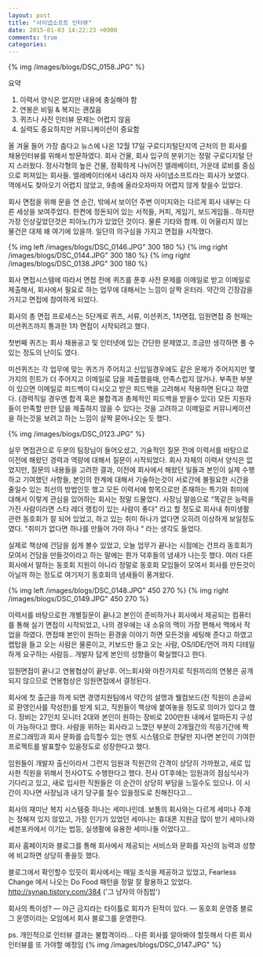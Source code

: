 ```yaml
---
layout: post
title: "사이냅소프트 인터뷰"
date: 2015-01-03 14:22:23 +0900
comments: true
categories: 
---
```


{% img /images/blogs/DSC_0158.JPG" %}

요약
1. 이력서 양식은 없지만 내용에 충실해야 함
2. 연봉은 비밀 & 복지는 괜찮음
3. 퀴즈나 사전 인터뷰 문제는 어렵지 않음
4. 실력도 중요하지만 커뮤니케이션이 중요함

올 겨울 들어 가장 춥다고 뉴스에 나온 12월 17일 구로디지털단지역 근처의 한 회사를 채용인터뷰를 위해서 방문하였다.
회사 건물, 회사 입구의 분위기는 정말 구로디지털 단지 스러웠다.
정사각형의 높은 건물, 정확하게 나뉘어진 엘레베이터, 가운데 로비를 중심으로 퍼져있는 회사들. 
엘레베이터에서 내리자 마자 사이냅소프트라는 회사가 보였다. 역에서도 찾아오기 어렵지 않았고, 9층에 올라오자마자 
어렵지 않게 찾을수 있었다.

회사 면접을 위해 문을 연 순간, 밖에서 보이던 주변 이미지와는 다르게 회사 내부는 다른 세상을 보여주었다. 
한켠에 정돈되어 있는 서적들, 커피, 게임기, 보드게임들.. 하지만 가장 인상깊었던것은 피아노(?)가 있었던 것이다. 물론 기타와 함께.
이 어울리지 않는 물건은 대체 왜 여기에 있을까.
일단의 의구심을 가지고 면접을 시작했다. 

{% img left /images/blogs/DSC_0146.JPG" 300 180 %} {% img right /images/blogs/DSC_0144.JPG" 300 180 %} {% img right /images/blogs/DSC_0138.JPG" 300 180 %} 

회사 면접시스템에 따라서 면접 전에 퀴즈를 푼후 사전 문제를 이메일로 받고 이메일로 제출해서, 회사에서 필요로 하는 업무에 대해서는 느낌이 살짝 온터라.
약간의 긴장감을 가지고 면접에 참여하게 되었다.


회사의 총 면접 프로세스는 5단계로 퀴즈, 서류, 미션퀴즈, 1차면접, 임원면접 중
현재는 미션퀴즈까지 통과한 1차 면접이 시작되려고 했다.
 
첫번째 퀴즈는 회사 채용공고 및 인터넷에 있는 간단한 문제였고, 조금만 생각하면 풀 수 있는 정도의 난이도 였다.

미션퀴즈는 각 업무에 맞는 퀴즈가 주어지고 신입일경우에도 같은 문제가 주어지지만 몇가지의 힌트가 더 주어지고
이메일로 답을 제출했을때, 만족스럽지 않거나. 부족한 부분이 있으면 이메일로 피드백이 다시오고 받은 피드백을 고려해서 
적용하면 된다고 하였다. (경력직일 경우엔 합격 혹은 불합격과 총체적인 피드백을 받을수 있다) 모든 지원자들이 만족할 만한 답을 제출하지 않을 수 있다는 것을 고려하고 이메일로 커뮤니케이션을 하는것을 보려고 하는 느낌이 살짝 묻어나오는 듯 했다.

{% img /images/blogs/DSC_0123.JPG" %}  

실무 면접관으로 두분의 팀장님이 들어오셨고, 기술적인 질문 전에 이력서를 바탕으로 이전에 해왔던 경력과 역량에 대해서 질문이 시작되었다. 회사 자체의 이력서 양식은 없었지만, 질문의 내용들을 고려한 결과, 이전에 회사에서 해왔던 일들과 본인이 실제 수행하고 기여했던 사항들, 본인의 한계에 대해서 기술하는것이 서로간에 불필요한 시간을 줄일수 있는 최선의 방법인듯 했고 모든 이력서에 항목으로만 존재하는 특기와 취미에 대해서 이렇게 관심을 있어하는 회사는 정말 드물었다. 
사장님 말씀으로  “똑같은 능력을 가진 사람이라면 스타 레더 랭킹이 있는 사람이 좋다” 라고 할 정도로 회사내 취미생활 관련 동호회가 잘 되어 있었고, 하고 있는 취미 하나가 없다면 오히려 이상하게 보일정도였다. "취미가 없다면 하나를 만들어 가야 하나 “ 라는 생각도 들었다. 

실제로 책상에 건담을 쉽게 볼수 있었고, 오늘 업무가 끝나는 시점에는 건프라 동호회가 모여서 건담을 만들것이라고 하는 말에는 뭔가 덕후들의 냄새가 나는듯 했다.  여러 다른 회사에서 말하는 동호회 지원이 아니라 정말로 동호회 모임들이 모여서 회사를 만든것이 아닐까 하는 정도로 여기저기 동호회의 냄새들이 풍겨왔다.

{% img left /images/blogs/DSC_0148.JPG" 450 270 %} {% img right /images/blogs/DSC_0149.JPG" 450 270 %}

이력서를 바탕으로한 개별질문이 끝나고  본인이 준비하거나 회사에서 제공되는 컴퓨터를 통해 실기 면접이 시작되었고, 나의 경우에는 
내 소유의 맥이 가장 편해서 맥에서 작업을 하였다. 면접때 본인이 원하는 환경을 이야기 하면 모든것을 세팅해 준다고 하였고
랩탑을 들고 오는 사람은 물론이고, 키보드만 들고 오는 사람, OS/IDE/언어 까지 디테일하게 요구하는 사람등.. 개발자 답게 
본인의 성향들이 확실했다고 한다.

임원면접이 끝나고 연봉협상이 끝난후. 어느회사와 마찬가지로 직원끼리의 연봉은 공개되지 않으므로 연봉협상은 임원면접에서 결정된다.


회사에 첫 출근을 하게 되면 경영지원팀에서 약간의 설명과 웰컴보드(전 직원이 손글씨로 환영인사를 작성한)를 받게 되고, 직원들이 책상에 붙여놓을 정도로 의미가 있다고 했다. 장비는 27인치 모니터 2대와 본인이 원하는 장비로 200만원 내에서 얼마든지 구성이 가능하다고 했다. 
사람을 위하는 회사라고 느꼈던 부분이 2개월간의 적응기간에 짝 프로그래밍과 회사 문화를 습득할수 있는 멘토 시스템으로 한달만 지나면
본인이 기여한 프로젝트를 발표할수 있을정도로 성장한다고 했다. 

임원들이 개발자 출신이라서 그런지 임원과 직원간의 간격이 상당히 가까웠고, 새로 입사한 직원을 위해서 전사OT도 수행한다고 했다.
전사 OT후에는 임원과의 점심식사가 기다리고 있고, 새로 입사한 직원들은 이 순간이 상당히 부담을 느낄수도 있으나. 이 시간이 지나면
사장님과 내기 당구를 칠수 있을정도로 친해진다고…

회사의 재미난 복지 시스템중 하나는 세미나인데. 보통의 회사와는 다르게 세미나 주제는 정해져 있지 않았고, 가장 인기가 있었던 세미나는 
휴대폰 지원금 많이 받기 세미나와 세븐포카에서 이기는 법등, 실생활에 유용한 세미나들 이었다고..



회사 홈페이지와 블로그를 통해 회사에서 제공되는 서비스와 문화를 자신의 능력과 성향에 비교하면 상당히 좋을듯 했다.


블로그에서 확인할수 있듯이 회사에서는 매일 조식을 제공하고 있었고, Fearless Change 에서 나오는 Do Food 패턴을 정말 잘 활용하고 있었다. 
http://synap.tistory.com/384 ('그 남자의 아침밥')

회사의 특이성?
— 야근 금지라는 타이틀로 회자가 된적이 있다.
— 동호회 운영중 블로그 운영이라는 모임에서 회사 블로그를 운영한다.

ps. 개인적으로 인터뷰 결과는 불합격이라... 다른 회사를 알아봐야 할듯해서 다른 회사 인터뷰를 또 가야할 예정임
{% img /images/blogs/DSC_0147.JPG" %}  
